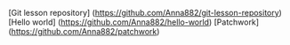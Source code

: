 [Git lesson repository] (https://github.com/Anna882/git-lesson-repository)
[Hello world] (https://github.com/Anna882/hello-world)
[Patchwork] (https://github.com/Anna882/patchwork)